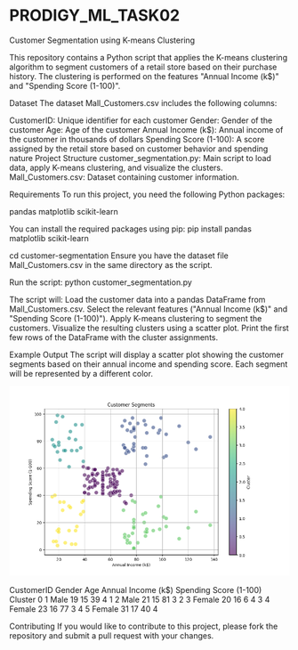 # PRODIGY_ML_TASK02


Customer Segmentation using K-means Clustering

This repository contains a Python script that applies the K-means clustering algorithm to segment customers of a retail store based on their purchase history. The clustering is performed on the features "Annual Income (k$)" and "Spending Score (1-100)".

Dataset
The dataset Mall_Customers.csv includes the following columns:

CustomerID: Unique identifier for each customer
Gender: Gender of the customer
Age: Age of the customer
Annual Income (k$): Annual income of the customer in thousands of dollars
Spending Score (1-100): A score assigned by the retail store based on customer behavior and spending nature
Project Structure
customer_segmentation.py: Main script to load data, apply K-means clustering, and visualize the clusters.
Mall_Customers.csv: Dataset containing customer information.

Requirements
To run this project, you need the following Python packages:

pandas
matplotlib
scikit-learn

You can install the required packages using pip:
pip install pandas matplotlib scikit-learn

cd customer-segmentation
Ensure you have the dataset file Mall_Customers.csv in the same directory as the script.

Run the script:
python customer_segmentation.py

The script will:
Load the customer data into a pandas DataFrame from Mall_Customers.csv.
Select the relevant features ("Annual Income (k$)" and "Spending Score (1-100)").
Apply K-means clustering to segment the customers.
Visualize the resulting clusters using a scatter plot.
Print the first few rows of the DataFrame with the cluster assignments.

Example Output
The script will display a scatter plot showing the customer segments based on their annual income and spending score. Each segment will be represented by a different color.

 ![image](https://github.com/eyesofnydh/PRODIGY_ML_TASK02/blob/main/Figure_1.png)
 
   CustomerID  Gender  Age  Annual Income (k$)  Spending Score (1-100)  Cluster
0           1    Male   19                  15                      39        4
1           2    Male   21                  15                      81        3
2           3  Female   20                  16                       6        4
3           4  Female   23                  16                      77        3
4           5  Female   31                  17                      40        4


Contributing
If you would like to contribute to this project, please fork the repository and submit a pull request with your changes.

